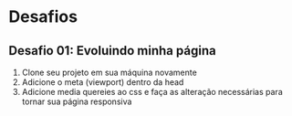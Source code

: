 # Desafios

## Desafio 01: Evoluindo minha página

1. Clone seu projeto em sua máquina novamente
2. Adicione o meta \(viewport\) dentro da head
3. Adicione media quereies ao css e faça as alteração necessárias para tornar sua página responsiva 

